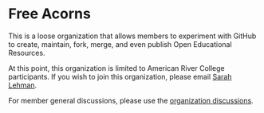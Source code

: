 # Free Acorns

This is a loose organization that allows members to experiment with GitHub to create, maintain, fork, merge, and even publish Open Educational Resources. 

At this point, this organization is limited to American River College participants. If you wish to join this organization, please email [Sarah Lehman](mailto:lehmans@arc.losrios.edu).

For member general discussions, please use the [organization discussions](https://github.com/orgs/Free-acorns/discussions).
